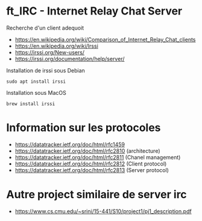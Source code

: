 # ft_IRC - Internet Relay Chat Server

Recherche d'un client adequoit

  - https://en.wikipedia.org/wiki/Comparison_of_Internet_Relay_Chat_clients
  - https://en.wikipedia.org/wiki/Irssi
  - https://irssi.org/New-users/
  - https://irssi.org/documentation/help/server/

  
 Installation de irssi sous Debian
 
```
sudo apt install irssi
```

Installation sous MacOS

```
brew install irssi
```

# Information sur les protocoles
  - https://datatracker.ietf.org/doc/html/rfc1459
  - https://datatracker.ietf.org/doc/html/rfc2810 (architecture)
  - https://datatracker.ietf.org/doc/html/rfc2811 (Chanel management)
  - https://datatracker.ietf.org/doc/html/rfc2812 (Client protocol)
  - https://datatracker.ietf.org/doc/html/rfc2813 (Server protocol)


# Autre project similaire de server irc
  - https://www.cs.cmu.edu/~srini/15-441/S10/project1/pj1_description.pdf

